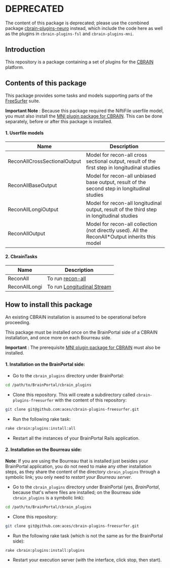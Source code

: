 
# DEPRECATED

The content of this package is deprecated; please use the combined package [cbrain-plugins-neuro](https://github.com/aces/cbrain-plugins-neuro) instead,
which include the code here as well as the plugins in `cbrain-plugins-fsl` and
`cbrain-plugins-mni`.

## Introduction

This repository is a package containing a set of plugins for the
[CBRAIN](https://github.com/aces/cbrain) platform.

## Contents of this package

This package provides some tasks and models supporting
parts of the [FreeSurfer](http://freesurfer.net/) suite.

**Important Note** : Because this package required the NiftiFile userfile model, you must
also install the [MNI plugin package for CBRAIN](https://github.com/aces/cbrain-plugins-mni).
This can be done separately, before or after this package is installed.

#### 1. Userfile models

| Name                         | Description                                                                                     |
|------------------------------|-------------------------------------------------------------------------------------------------|
| ReconAllCrossSectionalOutput | Model for recon-all cross sectional output, result of the first step in longitudinal studies    |
| ReconAllBaseOutput           | Model for recon-all unbiased base output, result of the second step in longitudinal studies     |
| ReconAllLongiOutput          | Model for recon-all longitudinal output, result of the third step in longitudinal studies       |
| ReconAllOutput               | Model for recon-all collection (not directly used). All the ReconAll*Output inherits this model |

#### 2. CbrainTasks

| Name          | Description                                                                                    |
|---------------|------------------------------------------------------------------------------------------------|
| ReconAll      | To run [recon-all](https://surfer.nmr.mgh.harvard.edu/fswiki/recon-all)                        |
| ReconAllLongi | To run [Longitudinal Stream](https://surfer.nmr.mgh.harvard.edu/fswiki/LongitudinalProcessing) |

## How to install this package

An existing CBRAIN installation is assumed to be operational before
proceeding.

This package must be installed once on the BrainPortal side of a
CBRAIN installation, and once more on each Bourreau side.

**Important** : The prerequisite [MNI plugin package for CBRAIN](https://github.com/aces/cbrain-plugins-mni)
must also be installed.

#### 1. Installation on the BrainPortal side:

  * Go to the `cbrain_plugins` directory under BrainPortal:

```bash
cd /path/to/BrainPortal/cbrain_plugins
```

  * Clone this repository. This will create a subdirectory called
  `cbrain-plugins-freesurfer` with the content of this repository:

```bash
git clone git@github.com:aces/cbrain-plugins-freesurfer.git
```

  * Run the following rake task:

```bash
rake cbrain:plugins:install:all
```

  * Restart all the instances of your BrainPortal Rails application.

#### 2. Installation on the Bourreau side:

**Note**: If you are using the Bourreau that is installed just
besides your BrainPortal application, you do not need to make
any other installation steps, as they share the content of
the directory `cbrain_plugins` through a symbolic link; you
only need to *restart your Bourreau server*.

  * Go to the `cbrain_plugins` directory under BrainPortal
  (yes, *BrainPortal*, because that's where files are installed; on
  the Bourreau side `cbrain_plugins` is a symbolic link):

```bash
cd /path/to/BrainPortal/cbrain_plugins
```

  * Clone this repository:

```bash
git clone git@github.com:aces/cbrain-plugins-freesurfer.git
```
  * Run the following rake task (which is not the same as for
  the BrainPortal side):

``` bash
rake cbrain:plugins:install:plugins
```

  * Restart your execution server (with the interface, click stop, then start).

